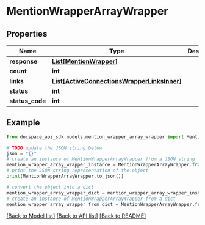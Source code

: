 # MentionWrapperArrayWrapper

## Properties

Name | Type | Description | Notes
------------ | ------------- | ------------- | -------------
**response** | [**List[MentionWrapper]**](MentionWrapper.md) |  | [optional] 
**count** | **int** |  | [optional] 
**links** | [**List[ActiveConnectionsWrapperLinksInner]**](ActiveConnectionsWrapperLinksInner.md) |  | [optional] 
**status** | **int** |  | [optional] 
**status_code** | **int** |  | [optional] 

## Example

```python
from docspace_api_sdk.models.mention_wrapper_array_wrapper import MentionWrapperArrayWrapper

# TODO update the JSON string below
json = "{}"
# create an instance of MentionWrapperArrayWrapper from a JSON string
mention_wrapper_array_wrapper_instance = MentionWrapperArrayWrapper.from_json(json)
# print the JSON string representation of the object
print(MentionWrapperArrayWrapper.to_json())

# convert the object into a dict
mention_wrapper_array_wrapper_dict = mention_wrapper_array_wrapper_instance.to_dict()
# create an instance of MentionWrapperArrayWrapper from a dict
mention_wrapper_array_wrapper_from_dict = MentionWrapperArrayWrapper.from_dict(mention_wrapper_array_wrapper_dict)
```
[[Back to Model list]](../README.md#documentation-for-models) [[Back to API list]](../README.md#documentation-for-api-endpoints) [[Back to README]](../README.md)


